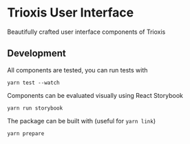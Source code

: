 # Trioxis User Interface

Beautifully crafted user interface components of Trioxis

## Development

All components are tested, you can run tests with

```shell
yarn test --watch
```

Components can be evaluated visually using React Storybook

```shell
yarn run storybook
```

The package can be built with (useful for `yarn link`)

```shell
yarn prepare
```
